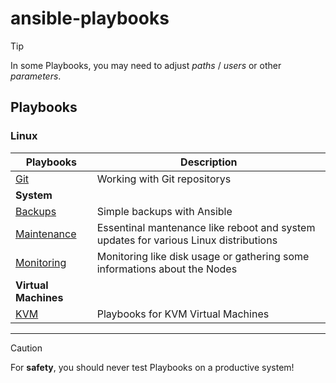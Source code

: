 # ansible-playbooks

> [!TIP]
> In some Playbooks, you may need to adjust *paths* / *users* or other *parameters*.
## Playbooks
### Linux
| Playbooks | Description |
| --- | --- |
| [Git](https://github.com/mrtoadie/ansible-playbooks/tree/main/git) | Working with Git repositorys |
| **System** | | 
| [Backups](https://github.com/mrtoadie/ansible-playbooks/tree/main/system/backups) | Simple backups with Ansible |
| [Maintenance](https://github.com/mrtoadie/ansible-playbooks/tree/main/system/maintenance) | Essentinal mantenance like reboot and system updates for various Linux distributions |
| [Monitoring](https://github.com/mrtoadie/ansible-playbooks/tree/main/system/monitoring) | Monitoring like disk usage or gathering some informations about the Nodes |
| **Virtual Machines** | |
| [KVM](https://github.com/mrtoadie/ansible-playbooks/tree/main/virtual-machines/kvm) | Playbooks for KVM Virtual Machines |
---

> [!CAUTION]
> For **safety**, you should never test Playbooks on a productive system!
